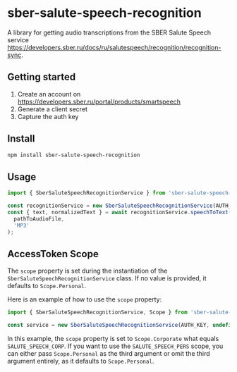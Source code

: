 # sber-salute-speech-recognition

A library for getting audio transcriptions from the SBER Salute Speech service https://developers.sber.ru/docs/ru/salutespeech/recognition/recognition-sync.

## Getting started

1. Create an account on https://developers.sber.ru/portal/products/smartspeech
2. Generate a client secret
3. Capture the auth key

## Install

```bash
npm install sber-salute-speech-recognition
```

## Usage

```ts
import { SberSaluteSpeechRecognitionService } from 'sber-salute-speech-recognition';

const recognitionService = new SberSaluteSpeechRecognitionService(AUTH_KEY);
const { text, normalizedText } = await recognitionService.speechToText(
  pathToAudioFile,
  'MP3'
);
```

## AccessToken Scope

The `scope` property is set during the instantiation of the `SberSaluteSpeechRecognitionService` class.
If no value is provided, it defaults to `Scope.Personal`.

Here is an example of how to use the `scope` property:

```typescript
import { SberSaluteSpeechRecognitionService, Scope } from 'sber-salute-speech-recognition';

const service = new SberSaluteSpeechRecognitionService(AUTH_KEY, undefined, Scope.Corporate);
```

In this example, the `scope` property is set to `Scope.Corporate` what equals `SALUTE_SPEECH_CORP`.
If you want to use the `SALUTE_SPEECH_PERS` scope,
you can either pass `Scope.Personal` as the third argument or omit the third argument entirely,
as it defaults to `Scope.Personal`.
